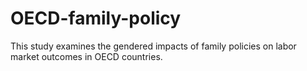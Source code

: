 # OECD-family-policy
This study examines the gendered impacts of family policies on labor market outcomes in OECD countries.

